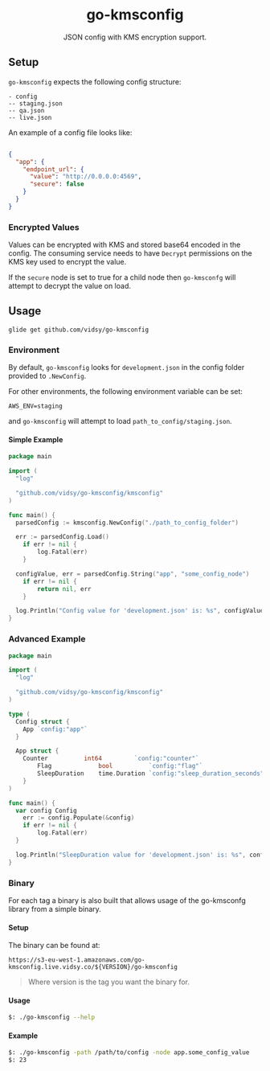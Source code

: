 <h1 align="center">go-kmsconfig</h1>

<p align="center">
  JSON config with KMS encryption support.
</p>

## Setup

`go-kmsconfig` expects the following config structure:

```
- config
-- staging.json
-- qa.json
-- live.json
```

An example of a config file looks like:

```json

{
  "app": {
    "endpoint_url": {
      "value": "http://0.0.0.0:4569", 
      "secure": false
    }
  }
}
```

### Encrypted Values

Values can be encrypted with KMS and stored base64 encoded in the config. The consuming
service needs to have `Decrypt` permissions on the KMS key used to encrypt the value.

If the `secure` node is set to true for a child node then `go-kmsconfg` will attempt
to decrypt the value on load.

## Usage

```
glide get github.com/vidsy/go-kmsconfig
```

### Environment

By default, `go-kmsconfig` looks for `development.json` in the config folder provided
to `.NewConfig`.

For other environments, the following environment variable can be set:

```
AWS_ENV=staging
```

and `go-kmsconfig` will attempt to load `path_to_config/staging.json`.

#### Simple Example

```go
package main

import (
  "log"

  "github.com/vidsy/go-kmsconfig/kmsconfig"
)

func main() {
  parsedConfig := kmsconfig.NewConfig("./path_to_config_folder")

  err := parsedConfig.Load()
	if err != nil {
		log.Fatal(err)
	}

  configValue, err = parsedConfig.String("app", "some_config_node")
	if err != nil {
		return nil, err
	}

  log.Println("Config value for 'development.json' is: %s", configValue)
}
```

### Advanced Example

```go
package main

import (
  "log"

  "github.com/vidsy/go-kmsconfig/kmsconfig"
)

type (
  Config struct {
    App `config:"app"`
  }

  App struct {
    Counter          int64         `config:"counter"`
		Flag             bool          `config:"flag"`
		SleepDuration    time.Duration `config:"sleep_duration_seconds"  config_duration_type:"seconds"`
	}
)

func main() {
  var config Config
	err := config.Populate(&config)
	if err != nil {
		log.Fatal(err)
  }

  log.Println("SleepDuration value for 'development.json' is: %s", config.App.SleepDuration)
}
```

### Binary

For each tag a binary is also built that allows usage of the go-kmsconfg library from
a simple binary.

#### Setup

The binary can be found at:

```
https://s3-eu-west-1.amazonaws.com/go-kmsconfig.live.vidsy.co/${VERSION}/go-kmsconfig
```

> Where version is the tag you want the binary for.

#### Usage

```bash
$: ./go-kmsconfig --help 
```

#### Example

```bash
$: ./go-kmsconfig -path /path/to/config -node app.some_config_value
$: 23
```
